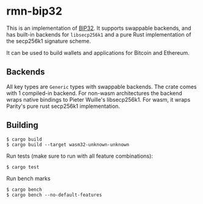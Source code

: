 # rmn-bip32

This is an implementation of
[BIP32](https://github.com/bitcoin/bips/blob/master/bip-0032.mediawiki). It
supports swappable backends, and has built-in backends for `libsecp256k1` and a
pure Rust implementation of the secp256k1 signature scheme.

It can be used to build wallets and applications for Bitcoin and Ethereum.

## Backends

All key types are `Generic` types with swappable backends. The crate comes with
1 compiled-in backend. For non-wasm architectures the backend wraps native
bindings to Pieter Wuille's libsecp256k1. For wasm, it wraps Parity's pure rust
secp256k1 implementation.

## Building

```
$ cargo build
$ cargo build --target wasm32-unknown-unknown
```

Run tests (make sure to run with all feature combinations):
```
$ cargo test
```

Run bench marks
```
$ cargo bench
$ cargo bench --no-default-features
```
